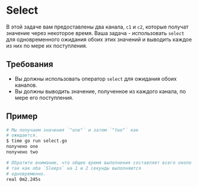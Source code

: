 # Select

В этой задаче вам предоставлены два канала, `c1` и `c2`, которые получат значение через некоторое время. Ваша задача - использовать `select` для одновременного ожидания обоих этих значений и выводить каждое из них по мере их поступления.

## Требования

- Вы должны использовать оператор `select` для ожидания обоих каналов.
- Вы должны выводить значение, полученное из каждого канала, по мере его поступления.

## Пример

```sh
# Мы получаем значения `"one"` и затем `"two"` как
# ожидается.
$ time go run select.go
получено one
получено two

# Обратите внимание, что общее время выполнения составляет всего около 2 секунды
# так как оба `Sleeps` на 1 и 2 секунды выполняются
# одновременно.
real 0m2.245s
```
